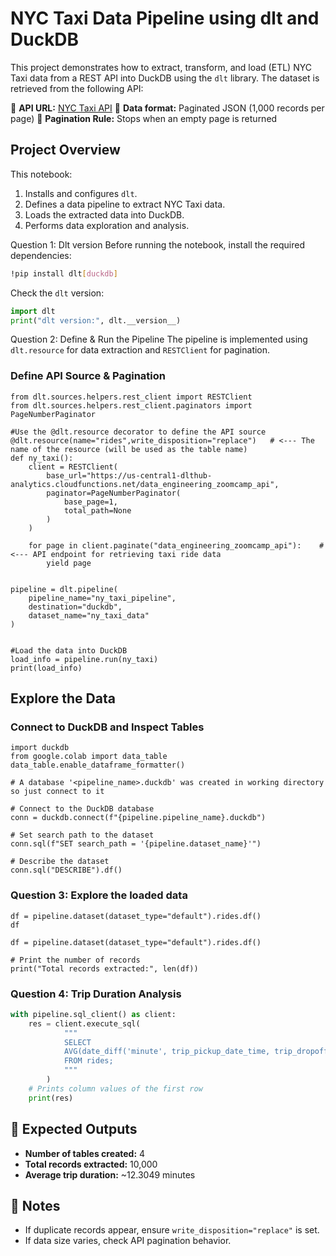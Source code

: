 # NYC Taxi Data Pipeline using dlt and DuckDB

This project demonstrates how to extract, transform, and load (ETL) NYC Taxi data from a REST API into DuckDB using the `dlt` library. The dataset is retrieved from the following API:

🔹 **API URL:** [NYC Taxi API](https://us-central1-dlthub-analytics.cloudfunctions.net/data_engineering_zoomcamp_api)
🔹 **Data format:** Paginated JSON (1,000 records per page)
🔹 **Pagination Rule:** Stops when an empty page is returned

##  Project Overview
This notebook:
1. Installs and configures `dlt`.
2. Defines a data pipeline to extract NYC Taxi data.
3. Loads the extracted data into DuckDB.
4. Performs data exploration and analysis.

Question 1: Dlt version
Before running the notebook, install the required dependencies:
```sh
!pip install dlt[duckdb]
```

Check the `dlt` version:
```python
import dlt
print("dlt version:", dlt.__version__)
```

Question 2: Define & Run the Pipeline
The pipeline is implemented using `dlt.resource` for data extraction and `RESTClient` for pagination.

### Define API Source & Pagination
```import dlt
from dlt.sources.helpers.rest_client import RESTClient
from dlt.sources.helpers.rest_client.paginators import PageNumberPaginator

#Use the @dlt.resource decorator to define the API source
@dlt.resource(name="rides",write_disposition="replace")   # <--- The name of the resource (will be used as the table name)
def ny_taxi():
    client = RESTClient(
        base_url="https://us-central1-dlthub-analytics.cloudfunctions.net/data_engineering_zoomcamp_api",
        paginator=PageNumberPaginator(
            base_page=1,
            total_path=None
        )
    )

    for page in client.paginate("data_engineering_zoomcamp_api"):    # <--- API endpoint for retrieving taxi ride data
        yield page


pipeline = dlt.pipeline(
    pipeline_name="ny_taxi_pipeline",
    destination="duckdb",
    dataset_name="ny_taxi_data"
)


#Load the data into DuckDB 
load_info = pipeline.run(ny_taxi)
print(load_info)
```

##  Explore the Data
### Connect to DuckDB and Inspect Tables
```#Start a connection to your database using native duckdb connection and look what tables were generated
import duckdb
from google.colab import data_table
data_table.enable_dataframe_formatter()

# A database '<pipeline_name>.duckdb' was created in working directory so just connect to it

# Connect to the DuckDB database
conn = duckdb.connect(f"{pipeline.pipeline_name}.duckdb")

# Set search path to the dataset
conn.sql(f"SET search_path = '{pipeline.dataset_name}'")

# Describe the dataset
conn.sql("DESCRIBE").df()
```

### Question 3: Explore the loaded data
```#Inspect the table rides
df = pipeline.dataset(dataset_type="default").rides.df()
df
```
```
df = pipeline.dataset(dataset_type="default").rides.df()

# Print the number of records
print("Total records extracted:", len(df))
```
### Question 4: Trip Duration Analysis
```python
with pipeline.sql_client() as client:
    res = client.execute_sql(
            """
            SELECT
            AVG(date_diff('minute', trip_pickup_date_time, trip_dropoff_date_time))
            FROM rides;
            """
        )
    # Prints column values of the first row
    print(res)
```

## 📌 Expected Outputs
- **Number of tables created:** 4
- **Total records extracted:** 10,000 
- **Average trip duration:** ~12.3049 minutes

## 📜 Notes
- If duplicate records appear, ensure `write_disposition="replace"` is set.
- If data size varies, check API pagination behavior.





